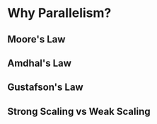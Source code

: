 # Why Parallelism?


## Moore's Law


## Amdhal's Law


## Gustafson's Law



## Strong Scaling vs Weak Scaling



